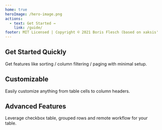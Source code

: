 ```yaml
---
home: true
heroImage: /hero-image.png
actions:
  - text: Get Started →
    link: /guide/
footer: MIT Licensed | Copyright © 2021 Boris Flesch (based on xaksis' project)
---
```


<div class="features">
  <div class="feature">
    <h2>Get Started Quickly</h2>
    <p>Get features like sorting / column filtering / paging with minimal setup.</p>
  </div>
  <div class="feature">
    <h2>Customizable</h2>
    <p>Easily customize anything from table cells to column headers.</p>
  </div>
  <div class="feature">
    <h2>Advanced Features</h2>
    <p>Leverage checkbox table, grouped rows and remote workflow for your table.</p>
  </div>
</div>


<other-projects />

<style>
.hero img{
   box-shadow: 0px 0px 30px #ccc;
   max-width: 100%;
}
</style>

